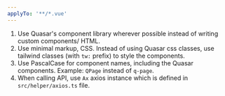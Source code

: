 ```yaml
---
applyTo: '**/*.vue'
---
```

1. Use Quasar's component library wherever possible instead of writing custom components/ HTML.
2. Use minimal markup, CSS. Instead of using Quasar css classes, use tailwind classes (with `tw:` prefix) to style the components.
3. Use PascalCase for component names, including the Quasar components. Example: `QPage` instead of `q-page`.
4. When calling API, use `Ax` axios instance which is defined in `src/helper/axios.ts` file.